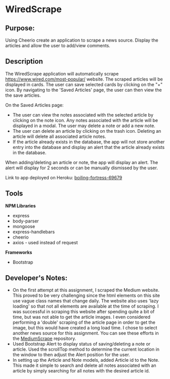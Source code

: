 # WiredScrape

## Purpose: ##

Using Cheerio create an application to scrape a news source. Display the articles and allow the user to add/view comments.

## Description ##

The WiredScrape application will automatically scrape https://www.wired.com/most-popular/ website. The scraped articles will be displayed in cards. The user can save selected cards by clicking on the "+" icon. By navigating to the 'Saved Articles' page, the user can then view the the save articles.

On the Saved Articles page:
* The user can view the notes associated with the selected article by clicking on the note icon. Any notes associated with the article will be displayed in a modal. The user may delete a note or add a new note.
* The user can delete an article by clicking on the trash icon. Deleting an article will delete all associated article notes.
* If the article already exists in the database, the app will not store another entry into the database and display an alert that the article already exists in the database.

When adding/deleting an article or note, the app will display an alert. The alert will display for 2 seconds or can be manually dismissed by the user.

Link to app deployed on Heroku: [boiling-fortress-69679](https://boiling-fortress-69679.herokuapp.com/)

## Tools ##

**NPM Libraries**
* express
* body-parser
* mongoose
* express-handlebars
* cheerio
* axios - used instead of request

**Frameworks**
* Bootstrap

## Developer's Notes: ##
* On the first attempt at this assignment, I scraped the Medium website. This proved to be very challenging since the html elements on this site use vague class names that change daily. The website also uses 'lazy loading' so that not all elements are available at the time of scraping. I was successful in scraping this website after spending quite a bit of time, but was not able to get the article images. I even considered performing a 'double' scraping of the article page in order to get the image, but this would have created a long load time. I chose to select another news source for this assignment. You can see these efforts in the [MediumScrape](https://github.com/vdelariva/MediumScrape) repository.
* Used Bootstrap Alert to display status of saving/deleting a note or article. Used the scrollTop method to determine the current location in the window to then adjust the Alert position for the user.
* In setting up the Article and Note models, added Article id to the Note. This made it simple to search and delete all notes associated with an article by simply searching for all notes with the desired article id.
